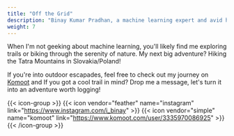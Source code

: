 ```yaml
---
title: "Off the Grid"
description: "Binay Kumar Pradhan, a machine learning expert and avid hiker. Western Ghats India, Himalayas, Black Forest, Mount Etna"
weight: 7
---
```


<div id="hiking"></div>

When I'm not geeking about machine learning, you'll likely find me exploring trails or biking through the serenity of nature. My next big adventure? Hiking the Tatra Mountains in Slovakia/Poland!

If you're into outdoor escapades, feel free to check out my journey on [Komoot](https://www.komoot.com/user/3335970086925) and If you got a cool trail in mind? Drop me a message, let's turn it into an adventure worth logging!

{{< icon-group >}}
{{< icon vendor="feather" name="instagram" link="https://www.instagram.com/i_binay" >}}
{{< icon vendor="simple" name="komoot" link="https://www.komoot.com/user/3335970086925" >}}
{{< /icon-group >}}
